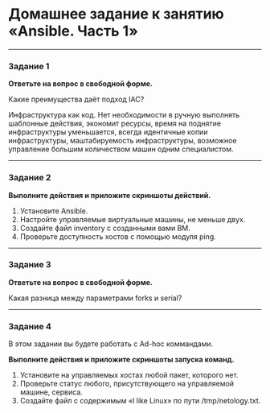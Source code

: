 # Домашнее задание к занятию «Ansible. Часть 1»


---

### Задание 1

**Ответьте на вопрос в свободной форме.**

Какие преимущества даёт подход IAC?

Инфраструктура как код.
Нет необходимости в ручную выполнять шаблонные действия, экономит ресурсы, время на поднятие инфраструктуры уменьшается, всегда идентичные копии инфраструктуры, маштабируемость инфраструктуры, возможное управление большим количеством машин одним специалистом. 

---

### Задание 2 

**Выполните действия и приложите скриншоты действий.**

1. Установите Ansible.
2. Настройте управляемые виртуальные машины, не меньше двух.
3. Создайте файл inventory с созданными вами ВМ.
4. Проверьте доступность хостов с помощью модуля ping.
 
---

### Задание 3 

**Ответьте на вопрос в свободной форме.**

Какая разница между параметрами forks и serial? 

---

### Задание 4 

В этом задании вы будете работать с Ad-hoc коммандами.

**Выполните действия и приложите скриншоты запуска команд.**

1. Установите на управляемых хостах любой пакет, которого нет.
2. Проверьте статус любого, присутствующего на управляемой машине, сервиса. 
3. Создайте файл с содержимым «I like Linux» по пути /tmp/netology.txt.
 
